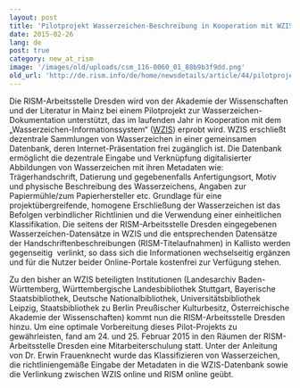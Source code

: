 ```yaml
---
layout: post
title: 'Pilotprojekt Wasserzeichen-Beschreibung in Kooperation mit WZIS'
date: 2015-02-26
lang: de
post: true
category: new_at_rism
image: '/images/old/uploads/csm_116-0060_01_88b9b3f9dd.png'
old_url: 'http://de.rism.info/de/home/newsdetails/article/44/pilotprojekt-wasserzeichen-beschreibung-in-kooperation-mit-wzis.html'
---
```


Die RISM-Arbeitsstelle Dresden wird von der Akademie der Wissenschaften und der Literatur in Mainz bei einem Pilotprojekt zur Wasserzeichen-Dokumentation unterstützt, das im laufenden Jahr in Kooperation mit dem „Wasserzeichen-Informationssystem“ ([WZIS](http://www.wasserzeichen-online.de/ "Opens external link in new window")) erprobt wird. WZIS erschließt dezentrale Sammlungen von Wasserzeichen in einer gemeinsamen Datenbank, deren Internet-Präsentation frei zugänglich ist. Die Datenbank ermöglicht die dezentrale Eingabe und Verknüpfung digitalisierter Abbildungen von Wasserzeichen mit ihren Metadaten wie: Trägerhandschrift, Datierung und gegebenenfalls Anfertigungsort, Motiv und physische Beschreibung des Wasserzeichens, Angaben zur Papiermühle/zum Papierhersteller etc. Grundlage für eine projektübergreifende, homogene Erschließung der Wasserzeichen ist das Befolgen verbindlicher Richtlinien und die Verwendung einer einheitlichen Klassifikation. Die seitens der RISM-Arbeitsstelle Dresden eingegebenen Wasserzeichen-Datensätze in WZIS und die entsprechenden Datensätze der Handschriftenbeschreibungen (RISM-Titelaufnahmen) in Kallisto werden gegenseitig&nbsp; verlinkt, so dass sich die Informationen wechselseitig ergänzen und für die Nutzer beider Online-Portale kostenfrei zur Verfügung stehen.&nbsp;

Zu den bisher an WZIS beteiligten Institutionen (Landesarchiv Baden-Württemberg, Württembergische Landesbibliothek Stuttgart, Bayerische Staatsbibliothek, Deutsche Nationalbibliothek, Universitätsbibliothek Leipzig, Staatsbibliothek zu Berlin Preußischer Kulturbesitz, Österreichische Akademie der Wissenschaften) kommt nun die RISM-Arbeitsstelle Dresden hinzu. Um eine optimale Vorbereitung dieses Pilot-Projekts zu gewährleisten, fand am 24. und 25. Februar 2015 in den Räumen der RISM-Arbeitsstelle Dresden eine Mitarbeiterschulung statt. Unter der Anleitung von Dr. Erwin Frauenknecht wurde das Klassifizieren von Wasserzeichen, die richtliniengemäße Eingabe der Metadaten in die WZIS-Datenbank sowie die Verlinkung zwischen WZIS online und RISM online geübt.

